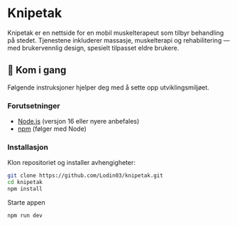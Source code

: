 # Knipetak

Knipetak er en nettside for en mobil muskelterapeut som tilbyr behandling på stedet. Tjenestene inkluderer massasje, muskelterapi og rehabilitering — med brukervennlig design, spesielt tilpasset eldre brukere.

## 🚀 Kom i gang

Følgende instruksjoner hjelper deg med å sette opp utviklingsmiljøet.

### Forutsetninger

- [Node.js](https://nodejs.org/) (versjon 16 eller nyere anbefales)
- [npm](https://www.npmjs.com/) (følger med Node)

### Installasjon

Klon repositoriet og installer avhengigheter:

```bash
git clone https://github.com/Lodin03/knipetak.git
cd knipetak
npm install
```
Starte appen
```bash
npm run dev
```

